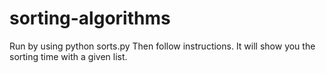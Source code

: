 # sorting-algorithms

Run by using python sorts.py
Then follow instructions.
It will show you the sorting time with a given list.
